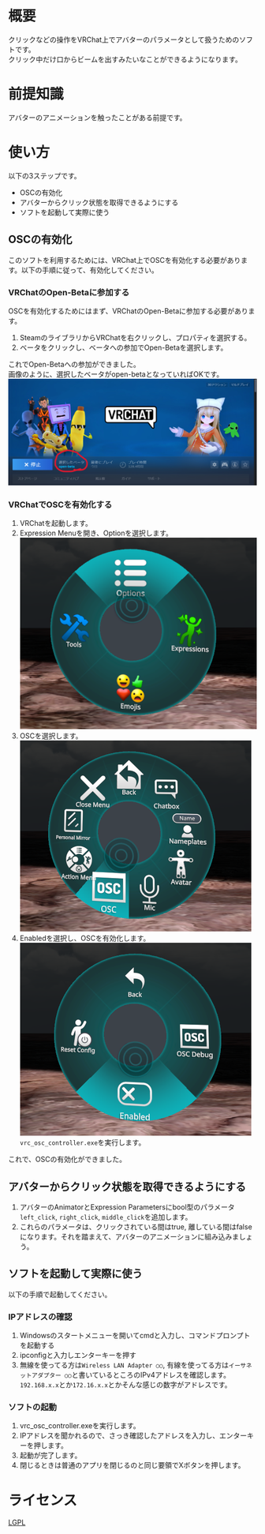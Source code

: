 # 概要
クリックなどの操作をVRChat上でアバターのパラメータとして扱うためのソフトです。  
クリック中だけ口からビームを出すみたいなことができるようになります。

# 前提知識
アバターのアニメーションを触ったことがある前提です。

# 使い方
以下の3ステップです。
* OSCの有効化
* アバターからクリック状態を取得できるようにする
* ソフトを起動して実際に使う 
## OSCの有効化
このソフトを利用するためには、VRChat上でOSCを有効化する必要があります。以下の手順に従って、有効化してください。
### VRChatのOpen-Betaに参加する
OSCを有効化するためにはまず、VRChatのOpen-Betaに参加する必要があります。
1. SteamのライブラリからVRChatを右クリックし、プロパティを選択する。
2. ベータをクリックし、ベータへの参加でOpen-Betaを選択します。

これでOpen-Betaへの参加ができました。  
画像のように、選択したベータがopen-betaとなっていればOKです。
![alt text](docs/images/open-beta.png)

### VRChatでOSCを有効化する
1. VRChatを起動します。
2. Expression Menuを開き、Optionを選択します。
![alt text](docs/images/option.png)
3. OSCを選択します。
![alt text](docs/images/osc.png)
4. Enabledを選択し、OSCを有効化します。
![alt text](docs/images/enable.png)
`vrc_osc_controller.exe`を実行します。

これで、OSCの有効化ができました。

## アバターからクリック状態を取得できるようにする
1. アバターのAnimatorとExpression Parametersにbool型のパラメータ`left_click`, `right_click`, `middle_click`を追加します。
2. これらのパラメータは、クリックされている間はtrue, 離している間はfalseになります。それを踏まえて、アバターのアニメーションに組み込みましょう。

## ソフトを起動して実際に使う
以下の手順で起動してください。
### IPアドレスの確認
1. Windowsのスタートメニューを開いてcmdと入力し、コマンドプロンプトを起動する
2. ipconfigと入力しエンターキーを押す
3. 無線を使ってる方は`Wireless LAN Adapter ○○`, 有線を使ってる方は`イーサネットアダプター ○○`と書いているところのIPv4アドレスを確認します。`192.168.x.x`とか`172.16.x.x`とかそんな感じの数字がアドレスです。
### ソフトの起動
1. vrc_osc_controller.exeを実行します。
2. IPアドレスを聞かれるので、さっき確認したアドレスを入力し、エンターキーを押します。
3. 起動が完了します。
4. 閉じるときは普通のアプリを閉じるのと同じ要領でXボタンを押します。

# ライセンス
[LGPL](LICENSE)